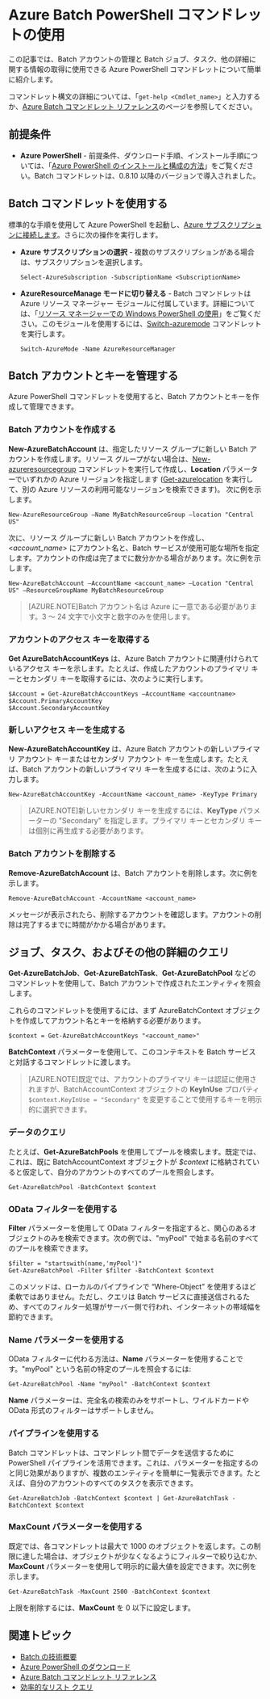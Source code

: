 <properties
   pageTitle="Azure Batch PowerShell コマンドレットの使用 | Microsoft Azure"
   description="Azure Batch サービスの管理に使用される Azure PowerShell コマンドレットを紹介します。"
   services="batch"
   documentationCenter=""
   authors="dlepow"
   manager="timlt"
   editor=""/>

<tags
   ms.service="batch"
   ms.devlang="NA"
   ms.topic="get-started-article"
   ms.tgt_pltfrm="powershell"
   ms.workload="big-compute"
   ms.date="07/08/2015"
   ms.author="danlep"/>

# Azure Batch PowerShell コマンドレットの使用
この記事では、Batch アカウントの管理と Batch ジョブ、タスク、他の詳細に関する情報の取得に使用できる Azure PowerShell コマンドレットについて簡単に紹介します。

コマンドレット構文の詳細については、「`get-help <Cmdlet_name>`」と入力するか、[Azure Batch コマンドレット リファレンス](https://msdn.microsoft.com/library/azure/mt125957.aspx)のページを参照してください。

## 前提条件

* **Azure PowerShell** - 前提条件、ダウンロード手順、インストール手順については、「[Azure PowerShell のインストールと構成の方法](../powershell-install-configure.md)」をご覧ください。Batch コマンドレットは、0.8.10 以降のバージョンで導入されました。

## Batch コマンドレットを使用する

標準的な手順を使用して Azure PowerShell を起動し、[Azure サブスクリプションに接続します](../powershell-install-configure.md#Connect)。さらに次の操作を実行します。

* **Azure サブスクリプションの選択** - 複数のサブスクリプションがある場合は、サブスクリプションを選択します。

    ```
    Select-AzureSubscription -SubscriptionName <SubscriptionName>
    ```

* **AzureResourceManage モードに切り替える** - Batch コマンドレットは Azure リソース マネージャー モジュールに付属しています。詳細については、「[リソース マネージャーでの Windows PowerShell の使用](../powershell-azure-resource-manager.md)」をご覧ください。このモジュールを使用するには、[Switch-azuremode](https://msdn.microsoft.com/library/dn722470.aspx) コマンドレットを実行します。

    ```
    Switch-AzureMode -Name AzureResourceManager
    ```

## Batch アカウントとキーを管理する

Azure PowerShell コマンドレットを使用すると、Batch アカウントとキーを作成して管理できます。

### Batch アカウントを作成する

**New-AzureBatchAccount** は、指定したリソース グループに新しい Batch アカウントを作成します。リソース グループがない場合は、[New-azureresourcegroup](https://msdn.microsoft.com/library/dn654594.aspx) コマンドレットを実行して作成し、**Location** パラメーターでいずれかの Azure リージョンを指定します ([Get-azurelocation](https://msdn.microsoft.com/library/dn654582.aspx) を実行して、別の Azure リソースの利用可能なリージョンを検索できます)。 次に例を示します。

```
New-AzureResourceGroup –Name MyBatchResourceGroup –location "Central US"
```

次に、リソース グループに新しい Batch アカウントを作成し、<*account\_name*> にアカウント名と、Batch サービスが使用可能な場所を指定します。アカウントの作成は完了までに数分かかる場合があります。次に例を示します。

```
New-AzureBatchAccount –AccountName <account_name> –Location "Central US" –ResourceGroupName MyBatchResourceGroup
```

> [AZURE.NOTE]Batch アカウント名は Azure に一意である必要があります。3 ～ 24 文字で小文字と数字のみを使用します。

### アカウントのアクセス キーを取得する
**Get AzureBatchAccountKeys** は、Azure Batch アカウントに関連付けられているアクセス キーを示します。たとえば、作成したアカウントのプライマリ キーとセカンダリ キーを取得するには、次のように実行します。

```
$Account = Get-AzureBatchAccountKeys –AccountName <accountname>
$Account.PrimaryAccountKey
$Account.SecondaryAccountKey
```

### 新しいアクセス キーを生成する
**New-AzureBatchAccountKey** は、Azure Batch アカウントの新しいプライマリ アカウント キーまたはセカンダリ アカウント キーを生成します。たとえば、Batch アカウントの新しいプライマリ キーを生成するには、次のように入力します。

```
New-AzureBatchAccountKey -AccountName <account_name> -KeyType Primary
```

> [AZURE.NOTE]新しいセカンダリ キーを生成するには、**KeyType** パラメーターの "Secondary" を指定します。プライマリ キーとセカンダリ キーは個別に再生成する必要があります。

### Batch アカウントを削除する
**Remove-AzureBatchAccount** は、Batch アカウントを削除します。次に例を示します。

```
Remove-AzureBatchAccount -AccountName <account_name>
```

メッセージが表示されたら、削除するアカウントを確認します。アカウントの削除は完了するまでに時間がかかる場合があります。

## ジョブ、タスク、およびその他の詳細のクエリ

**Get-AzureBatchJob**、**Get-AzureBatchTask**、**Get-AzureBatchPool** などのコマンドレットを使用して、Batch アカウントで作成されたエンティティを照会します。

これらのコマンドレットを使用するには、まず AzureBatchContext オブジェクトを作成してアカウント名とキーを格納する必要があります。

```
$context = Get-AzureBatchAccountKeys "<account_name>"
```

**BatchContext** パラメーターを使用して、このコンテキストを Batch サービスと対話するコマンドレットに渡します。

> [AZURE.NOTE]既定では、アカウントのプライマリ キーは認証に使用されますが、BatchAccountContext オブジェクトの **KeyInUse** プロパティ `$context.KeyInUse = "Secondary"` を変更することで使用するキーを明示的に選択できます。


### データのクエリ

たとえば、**Get-AzureBatchPools** を使用してプールを検索します。既定では、これは、既に BatchAccountContext オブジェクトが *$context* に格納されていると仮定して、自分のアカウントのすべてのプールを照会します。

```
Get-AzureBatchPool -BatchContext $context
```
### OData フィルターを使用する

**Filter** パラメーターを使用して OData フィルターを指定すると、関心のあるオブジェクトのみを検索できます。次の例では、"myPool" で始まる名前のすべてのプールを検索できます。

```
$filter = "startswith(name,'myPool')"
Get-AzureBatchPool -Filter $filter -BatchContext $context
```

このメソッドは、ローカルのパイプラインで “Where-Object” を使用するほど柔軟ではありません。ただし、クエリは Batch サービスに直接送信されるため、すべてのフィルター処理がサーバー側で行われ、インターネットの帯域幅を節約できます。

### Name パラメーターを使用する

OData フィルターに代わる方法は、**Name** パラメーターを使用することです。"myPool" という名前の特定のプールを照会するには:

```
Get-AzureBatchPool -Name "myPool" -BatchContext $context

```
**Name** パラメーターは、完全名の検索のみをサポートし、ワイルドカードや OData 形式のフィルターはサポートしません。

### パイプラインを使用する

Batch コマンドレットは、コマンドレット間でデータを送信するために PowerShell パイプラインを活用できます。これは、パラメーターを指定するのと同じ効果がありますが、複数のエンティティを簡単に一覧表示できます。たとえば、自分のアカウントのすべてのタスクを表示できます。

```
Get-AzureBatchJob -BatchContext $context | Get-AzureBatchTask -BatchContext $context
```

### MaxCount パラメーターを使用する

既定では、各コマンドレットは最大で 1000 のオブジェクトを返します。この制限に達した場合は、オブジェクトが少なくなるようにフィルターで絞り込むか、**MaxCount** パラメーターを使用して明示的に最大値を設定できます。次に例を示します。

```
Get-AzureBatchTask -MaxCount 2500 -BatchContext $context

```

上限を削除するには、**MaxCount** を 0 以下に設定します。

## 関連トピック
* [Batch の技術概要](batch-technical-overview.md)
* [Azure PowerShell のダウンロード](http://go.microsoft.com/p/?linkid=9811175)
* [Azure Batch コマンドレット リファレンス](https://msdn.microsoft.com/library/azure/mt125957.aspx)
* [効率的なリスト クエリ](batch-efficient-list-queries.md)

<!---HONumber=August15_HO6-->